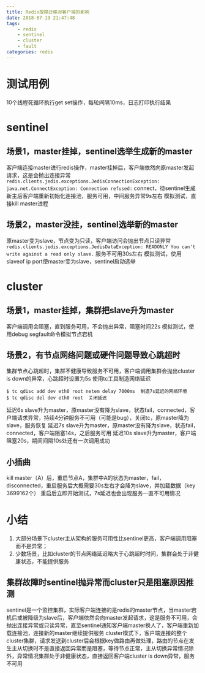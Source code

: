 ```yaml
---
title: Redis故障迁移对客户端的影响
date: 2018-07-19 21:47:48
tags: 
    - redis
    - sentinel
    - cluster
    - fault
categories: redis
---
```


# 测试用例
10个线程死循环执行get set操作，每轮间隔10ms，日志打印执行结果

# sentinel
## 场景1，master挂掉，sentinel选举生成新的master
客户端连接master进行redis操作，master挂掉后，客户端依然向原master发起请求，这是会抛出连接异常
`redis.clients.jedis.exceptions.JedisConnectionException: java.net.ConnectException: Connection refused:` connect，待sentinel生成新主后客户端重新初始化连接池，服务可用，中间服务异常9s左右
模拟测试，直接kill master进程

## 场景2，master没挂，sentinel选举新的master
原master变为slave，节点变为只读，客户端访问会抛出节点只读异常
`redis.clients.jedis.exceptions.JedisDataException: READONLY You can't write against a read only slave.`
服务不可用30s左右
模拟测试，使用slaveof ip port使master变为slave，sentinel启动选举

# cluster
## 场景1，master挂掉，集群把slave升为master

客户端调用会阻塞，直到服务可用，不会抛出异常，阻塞时间22s
模拟测试，使用debug segfault命令模拟节点宕机

## 场景2，有节点网络问题或硬件问题导致心跳超时

集群节点心跳超时，集群不健康导致服务不可用，客户端调用集群会抛出cluster is down的异常，心跳超时设置为5s
使用tc工具制造网络延迟
``` 
$ tc qdisc add dev eth0 root netem delay 7000ms  制造7s延迟的网络环境
$ tc qdisc del dev eth0 root  关闭延迟
```
延迟6s  slave升为master，原master没有降为slave，状态fail，connected，客户端请求异常，持续4分钟服务不可用（可能是bug），关闭tc，原master降为slave，服务恢复
延迟7s   slave升为master，原master没有降为slave，状态fail，connected，客户端阻塞14s，之后服务可用
延迟10s slave升为master，客户端阻塞20s，期间间隔10s处还有一次调用成功

## 小插曲
kill master（A）后，重启节点A，集群中A的状态为master，fail，disconnected，重启服务后大概需要30s左右才会降为slave，并加载数据（key 3699162个）
重启后立即开始测试，7s延迟也会出现服务一直不可用情况

# 小结
1. 大部分场景下cluster主从架构的服务可用性比sentinel更高，客户端调用阻塞而不是异常；
2. 少数场景，比如cluster的节点网络延迟略大于心跳超时时间，集群会处于非健康状态，不能提供服务

## 集群故障时sentinel抛异常而cluster只是阻塞原因推测
  sentinel是一个监控集群，实际客户端连接的是redis的master节点，当master宕机后或被降级为slave后，客户端依然会向master发起请求，这是服务不可用，会抛出连接异常或只读异常，直至sentinel通知客户端master换人了，客户端重新加载连接池，连接新的master继续提供服务
  cluster模式下，客户端连接的整个cluster集群，请求发送到cluster后会根据key做路由再做处理，路由的节点在发生主从切换时不是直接返回异常而是阻塞，等待节点正常，主从切换异常情况除外，异常情况集群处于非健康状态，直接返回客户端cluster is down异常，服务不可用
